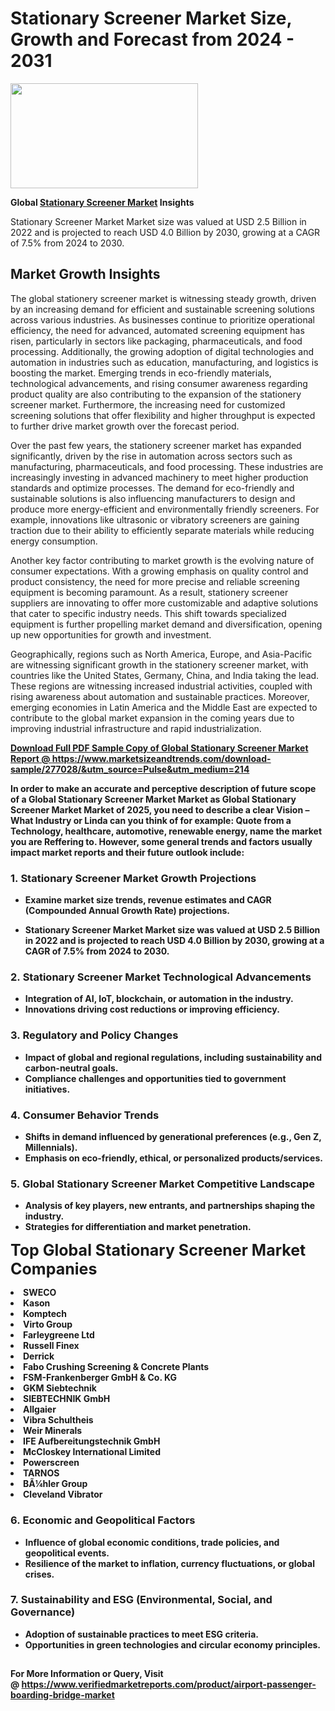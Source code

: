<H1>Stationary Screener Market Size, Growth and Forecast from 2024 - 2031</H1><img class="aligncenter size-medium wp-image-584254" src="https://thirdeyenews.in/wp-content/uploads/2024/09/Global-Market-Research-300x168.jpeg" alt="" width="300" height="168" /><p><strong>Global&nbsp;<a href="https://www.marketsizeandtrends.com/download-sample/277028/&amp;utm_source=Pulse&amp;utm_medium=214">Stationary Screener Market</a> Insights</strong></p><p>Stationary Screener Market Market size was valued at USD 2.5 Billion in 2022 and is projected to reach USD 4.0 Billion by 2030, growing at a CAGR of 7.5% from 2024 to 2030.</p><p><h2>Market Growth Insights</h2> <p>The global stationery screener market is witnessing steady growth, driven by an increasing demand for efficient and sustainable screening solutions across various industries. As businesses continue to prioritize operational efficiency, the need for advanced, automated screening equipment has risen, particularly in sectors like packaging, pharmaceuticals, and food processing. Additionally, the growing adoption of digital technologies and automation in industries such as education, manufacturing, and logistics is boosting the market. Emerging trends in eco-friendly materials, technological advancements, and rising consumer awareness regarding product quality are also contributing to the expansion of the stationery screener market. Furthermore, the increasing need for customized screening solutions that offer flexibility and higher throughput is expected to further drive market growth over the forecast period.</p> <p><strong><a href="#"></a></strong></p> <p>Over the past few years, the stationery screener market has expanded significantly, driven by the rise in automation across sectors such as manufacturing, pharmaceuticals, and food processing. These industries are increasingly investing in advanced machinery to meet higher production standards and optimize processes. The demand for eco-friendly and sustainable solutions is also influencing manufacturers to design and produce more energy-efficient and environmentally friendly screeners. For example, innovations like ultrasonic or vibratory screeners are gaining traction due to their ability to efficiently separate materials while reducing energy consumption.</p> <p>Another key factor contributing to market growth is the evolving nature of consumer expectations. With a growing emphasis on quality control and product consistency, the need for more precise and reliable screening equipment is becoming paramount. As a result, stationery screener suppliers are innovating to offer more customizable and adaptive solutions that cater to specific industry needs. This shift towards specialized equipment is further propelling market demand and diversification, opening up new opportunities for growth and investment.</p> <p>Geographically, regions such as North America, Europe, and Asia-Pacific are witnessing significant growth in the stationery screener market, with countries like the United States, Germany, China, and India taking the lead. These regions are witnessing increased industrial activities, coupled with rising awareness about automation and sustainable practices. Moreover, emerging economies in Latin America and the Middle East are expected to contribute to the global market expansion in the coming years due to improving industrial infrastructure and rapid industrialization.</p> <p><strong><a href="#"></p><p><span class=""><strong>Download Full PDF Sample Copy of Global Stationary Screener Market Report</strong> @ <a href="https://www.marketsizeandtrends.com/download-sample/277028/&amp;utm_source=Pulse&amp;utm_medium=214" target="_blank">https://www.marketsizeandtrends.com/download-sample/277028/&amp;utm_source=Pulse&amp;utm_medium=214</a></span></p><p>In order to make an accurate and perceptive description of future scope of a Global&nbsp;Stationary Screener Market Market as Global&nbsp;Stationary Screener Market Market of 2025, you need to describe a clear Vision &ndash; What Industry or Linda can you think of for example: Quote from a Technology, healthcare, automotive, renewable energy, name the market you are Reffering to. However, some general trends and factors usually impact market reports and their future outlook include:</p><h3>1.&nbsp;<strong>Stationary Screener Market Growth Projections</strong></h3><ul><li>Examine market size trends, revenue estimates and CAGR (Compounded Annual Growth Rate) projections.</li><li><p>Stationary Screener Market Market size was valued at USD 2.5 Billion in 2022 and is projected to reach USD 4.0 Billion by 2030, growing at a CAGR of 7.5% from 2024 to 2030.</p></li></ul><h3>2.&nbsp;<strong>Stationary Screener Market Technological Advancements</strong></h3><ul><li>Integration of AI, IoT, blockchain, or automation in the industry.</li><li>Innovations driving cost reductions or improving efficiency.</li></ul><h3>3.&nbsp;<strong>Regulatory and Policy Changes</strong></h3><ul><li>Impact of global and regional regulations, including sustainability and carbon-neutral goals.</li><li>Compliance challenges and opportunities tied to government initiatives.</li></ul><h3>4.&nbsp;<strong>Consumer Behavior Trends</strong></h3><ul><li>Shifts in demand influenced by generational preferences (e.g., Gen Z, Millennials).</li><li>Emphasis on eco-friendly, ethical, or personalized products/services.</li></ul><h3>5.&nbsp;<strong>Global Stationary Screener Market Competitive Landscape</strong></h3><ul><li>Analysis of key players, new entrants, and partnerships shaping the industry.</li><li>Strategies for differentiation and market penetration.</li></ul><p data-pm-slice="1 1 []"><span style="color: inherit; font-family: inherit; font-size: 25px;">Top Global Stationary Screener Market Companies</span></p><div class="" data-test-id=""><p><li>SWECO</li><li> Kason</li><li> Komptech</li><li> Virto Group</li><li> Farleygreene Ltd</li><li> Russell Finex</li><li> Derrick</li><li> Fabo Crushing Screening & Concrete Plants</li><li> FSM-Frankenberger GmbH & Co. KG</li><li> GKM Siebtechnik</li><li> SIEBTECHNIK GmbH</li><li> Allgaier</li><li> Vibra Schultheis</li><li> Weir Minerals</li><li> IFE Aufbereitungstechnik GmbH</li><li> McCloskey International Limited</li><li> Powerscreen</li><li> TARNOS</li><li> BÃ¼hler Group</li><li> Cleveland Vibrator</li></p></div><h3>6.&nbsp;<strong>Economic and Geopolitical Factors</strong></h3><ul><li>Influence of global economic conditions, trade policies, and geopolitical events.</li><li>Resilience of the market to inflation, currency fluctuations, or global crises.</li></ul><h3>7.&nbsp;<strong>Sustainability and ESG (Environmental, Social, and Governance)</strong></h3><ul><li>Adoption of sustainable practices to meet ESG criteria.</li><li>Opportunities in green technologies and circular economy principles.</li></ul><h2><strong style="font-size: 14px;">For More Information or Query, Visit @&nbsp;</strong><a style="background-color: #ffffff; font-size: 14px;" href="https://www.marketsizeandtrends.com/report/stationary-screener-market/" target="_blank">https://www.verifiedmarketreports.com/product/airport-passenger-boarding-bridge-market</a></h2>
